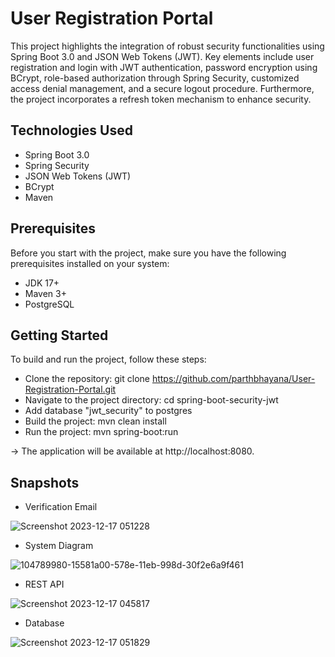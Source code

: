 
# User Registration Portal

This project highlights the integration of robust security functionalities using Spring Boot 3.0 and JSON Web Tokens (JWT). Key elements include user registration and login with JWT authentication, password encryption using BCrypt, role-based authorization through Spring Security, customized access denial management, and a secure logout procedure. Furthermore, the project incorporates a refresh token mechanism to enhance security.


## Technologies Used

- Spring Boot 3.0
- Spring Security
- JSON Web Tokens (JWT)
- BCrypt
- Maven
## Prerequisites

Before you start with the project, make sure you have the following prerequisites installed on your system:

- JDK 17+
- Maven 3+
- PostgreSQL
## Getting Started

To build and run the project, follow these steps:

- Clone the repository: git clone https://github.com/parthbhayana/User-Registration-Portal.git
- Navigate to the project directory: cd spring-boot-security-jwt
- Add database "jwt_security" to postgres
- Build the project: mvn clean install
- Run the project: mvn spring-boot:run
  
-> The application will be available at http://localhost:8080.
## Snapshots

- Verification Email

![Screenshot 2023-12-17 051228](https://github.com/parthbhayana/User-Registration-Portal/assets/110731373/516e4f3f-cad4-4b8b-8529-904da441ffdc)

- System Diagram

![104789980-15581a00-578e-11eb-998d-30f2e6a9f461](https://github.com/parthbhayana/User-Registration-Portal/assets/110731373/4986f4ce-427b-4179-97ee-ef292a0cc1b2)

- REST API

![Screenshot 2023-12-17 045817](https://github.com/parthbhayana/User-Registration-Portal/assets/110731373/25dd3731-6713-4f56-8ac6-4bf95c5e1f7f)

- Database 

![Screenshot 2023-12-17 051829](https://github.com/parthbhayana/User-Registration-Portal/assets/110731373/7095c5e1-9867-4b80-85aa-41121e34eac4)
